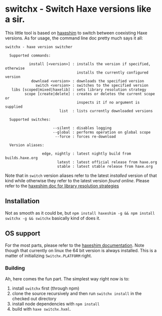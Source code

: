 # switchx - Switch Haxe versions like a sir.

This little tool is based on [haxeshim](https://github.com/lix-pm/haxeshim) to switch between coexisting Haxe versions. As for usage, the command line doc pretty much says it all:

```
switchx - haxe version switcher

  Supported commands:

           install [<version>] : installs the version if specified, otherwise
                                 installs the currently configured version
            download <version> : downloads the specified version
              switch <version> : switches to the specified version
   libs [scoped|mixed|haxelib] : sets library resolution strategy
         scope [create|delete] : creates or deletes the current scope or
                                 inspects it if no argument is supplied
                         list  : lists currently downloaded versions

  Supported switches:

                      --silent : disables logging
                      --global : performs operation on global scope
                       --force : forces re-download

  Version aliases:

                 edge, nightly : latest nightly build from builds.haxe.org
                        latest : latest official release from haxe.org
                        stable : latest stable release from haxe.org
```

Note that in `switch` version aliases refer to the latest *installed* version of that kind while otherwise they refer to the latest version *found online*. Please refer to the [haxeshim doc for library resolution strategies](https://github.com/lix-pm/haxeshim#library-resolution)

## Installation

Not as smooth as it could be, but `npm install haxeshim -g && npm install switchx -g && switchx` basically kind of does it. 

## OS support

For the most parts, please refer to the [haxeshim documentation](https://github.com/lix-pm/haxeshim#os-support). Note though that currently on linux the 64 bit version is always installed. This is a matter of initializing `Switchx.PLATFORM` right.

### Building

Ah, here comes the fun part. The simplest way right now is to:
  
1. install `switchx` first (through npm)
2. clone the source recursively and then run `switchx install` in the checked out directory
3. install node dependencies with `npm install`
4. build with `haxe switchx.hxml`.